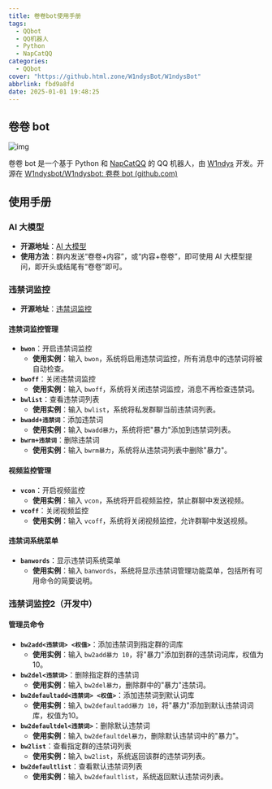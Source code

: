 ```yaml
---
title: 卷卷bot使用手册
tags:
  - QQbot
  - QQ机器人
  - Python
  - NapCatQQ
categories:
  - QQbot
cover: "https://github.html.zone/W1ndysBot/W1ndysBot"
abbrlink: fbd9a8fd
date: 2025-01-01 19:48:25
---
```


## 卷卷 bot

![img](https://github.html.zone/W1ndysBot/W1ndysBot)

卷卷 bot 是一个基于 Python 和 [NapCatQQ](https://github.com/NapNeko) 的 QQ 机器人，由 [W1ndys](https://github.com/W1ndys) 开发。开源在 [W1ndysbot/W1ndysbot: 卷卷 bot (github.com)](https://github.com/W1ndysBot/W1ndysBot)

## 使用手册

### AI 大模型

- **开源地址**：[AI 大模型](https://github.com/W1ndysBot/AI)
- **使用方法**：群内发送“卷卷+内容”，或“内容+卷卷”，即可使用 AI 大模型提问，即开头或结尾有“卷卷”即可。

### 违禁词监控

- **开源地址**：[违禁词监控](https://github.com/W1ndysBot/BanWords)

#### 违禁词监控管理

- **`bwon`**：开启违禁词监控
  - **使用实例**：输入 `bwon`，系统将启用违禁词监控，所有消息中的违禁词将被自动检查。
- **`bwoff`**：关闭违禁词监控
  - **使用实例**：输入 `bwoff`，系统将关闭违禁词监控，消息不再检查违禁词。
- **`bwlist`**：查看违禁词列表
  - **使用实例**：输入 `bwlist`，系统将私发群聊当前违禁词列表。
- **`bwadd+违禁词`**：添加违禁词
  - **使用实例**：输入 `bwadd暴力`，系统将把"暴力"添加到违禁词列表。
- **`bwrm+违禁词`**：删除违禁词
  - **使用实例**：输入 `bwrm暴力`，系统将从违禁词列表中删除"暴力"。

#### 视频监控管理

- **`vcon`**：开启视频监控
  - **使用实例**：输入 `vcon`，系统将开启视频监控，禁止群聊中发送视频。
- **`vcoff`**：关闭视频监控
  - **使用实例**：输入 `vcoff`，系统将关闭视频监控，允许群聊中发送视频。

#### 违禁词系统菜单

- **`banwords`**：显示违禁词系统菜单
  - **使用实例**：输入 `banwords`，系统将显示违禁词管理功能菜单，包括所有可用命令的简要说明。

### 违禁词监控2（开发中）

#### **管理员命令**

- **`bw2add<违禁词> <权值>`**：添加违禁词到指定群的词库
  - **使用实例**：输入 `bw2add暴力 10`，将"暴力"添加到群的违禁词词库，权值为10。
- **`bw2del<违禁词>`**：删除指定群的违禁词
  - **使用实例**：输入 `bw2del暴力`，删除群中的"暴力"违禁词。
- **`bw2defaultadd<违禁词> <权值>`**：添加违禁词到默认词库
  - **使用实例**：输入 `bw2defaultadd暴力 10`，将"暴力"添加到默认违禁词词库，权值为10。
- **`bw2defaultdel<违禁词>`**：删除默认违禁词
  - **使用实例**：输入 `bw2defaultdel暴力`，删除默认违禁词中的"暴力"。
- **`bw2list`**：查看指定群的违禁词列表
  - **使用实例**：输入 `bw2list`，系统返回该群的违禁词列表。
- **`bw2defaultlist`**：查看默认违禁词列表
  - **使用实例**：输入 `bw2defaultlist`，系统返回默认违禁词列表。
